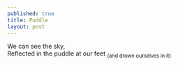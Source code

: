 ```yaml
---
published: true
title: Puddle
layout: post
---
```

We can see the sky,
<br/>
Reflected in the puddle at our feet <sub>(and drown ourselves in it)</sub>
